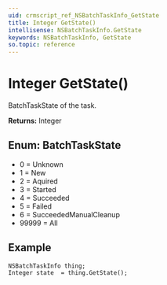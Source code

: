 ```yaml
---
uid: crmscript_ref_NSBatchTaskInfo_GetState
title: Integer GetState()
intellisense: NSBatchTaskInfo.GetState
keywords: NSBatchTaskInfo, GetState
so.topic: reference
---
```


# Integer GetState()

BatchTaskState of the task.

**Returns:** Integer

## Enum: BatchTaskState

* 0 = Unknown
* 1 = New
* 2 = Aquired
* 3 = Started
* 4 = Succeeded
* 5 = Failed
* 6 = SucceededManualCleanup
* 99999 = All

## Example

```crmscript
NSBatchTaskInfo thing;
Integer state  = thing.GetState();
```
